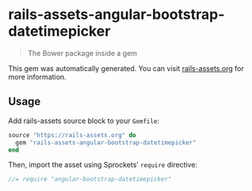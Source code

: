 # rails-assets-angular-bootstrap-datetimepicker

> The Bower package inside a gem

This gem was automatically generated. You can visit [rails-assets.org](https://rails-assets.org) for more information.

## Usage

Add rails-assets source block to your `Gemfile`:

```ruby
source "https://rails-assets.org" do
  gem "rails-assets-angular-bootstrap-datetimepicker"
end

```

Then, import the asset using Sprockets’ `require` directive:

```js
//= require "angular-bootstrap-datetimepicker"
```
